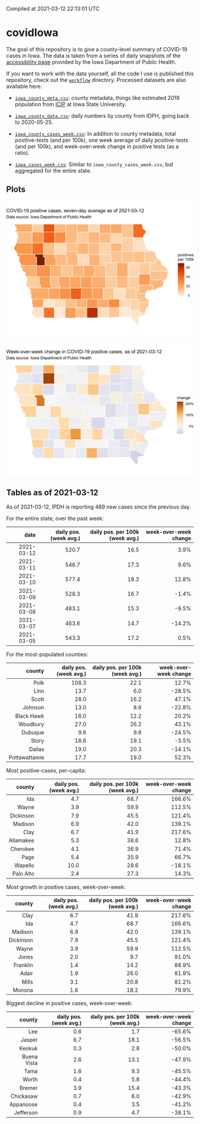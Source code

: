 Compiled at 2021-03-12 22:13:01 UTC

<!-- README.md is generated from README.Rmd. Please edit that file -->

# covidIowa

<!-- badges: start -->

<!-- badges: end -->

The goal of this repository is to give a county-level summary of
COVID-19 cases in Iowa. The data is taken from a series of daily
snapshots of the [accessibility
page](https://coronavirus.iowa.gov/pages/access) provided by the Iowa
Department of Public Health.

If you want to work with the data yourself, all the code I use is
published this repository, check out the [`workflow`](workflow)
directory. Processed datasets are also available here:

  - [`iowa_county_meta.csv`](https://raw.githubusercontent.com/ijlyttle/covidIowa/master/workflow/data/99-publish/iowa_county_meta.csv):
    county metadata, things like estimated 2019 population from
    [ICIP](https://www.icip.iastate.edu/tables/population/counties-estimates)
    at Iowa State University.

  - [`iowa_county_data.csv`](https://raw.githubusercontent.com/ijlyttle/covidIowa/master/workflow/data/99-publish/iowa_county_data.csv):
    daily numbers by county from IDPH, going back to 2020-05-25.

  - [`iowa_county_cases_week.csv`](https://raw.githubusercontent.com/ijlyttle/covidIowa/master/workflow/data/99-publish/iowa_county_data.csv):
    In addition to county metadata, total positive-tests (and per 100k),
    one week average of daily positive-tests (and per 100k), and
    week-over-week change in positive tests (as a ratio).

  - [`iowa_cases_week.csv`](https://raw.githubusercontent.com/ijlyttle/covidIowa/master/workflow/data/99-publish/iowa_cases_week.csv):
    Similar to `iowa_county_cases_week.csv`, but aggregated for the
    entire state.

## Plots

![](workflow/data/99-publish/iowa_cases.png)

![](workflow/data/99-publish/iowa_change.png)

## Tables as of 2021-03-12

As of 2021-03-12, IPDH is reporting 489 new cases since the previous
day.

For the entire state, over the past week:

|       date | daily pos. (week avg.) | daily pos. per 100k (week avg.) | week-over-week change |
| ---------: | ---------------------: | ------------------------------: | --------------------: |
| 2021-03-12 |                  520.7 |                            16.5 |                  3.9% |
| 2021-03-11 |                  546.7 |                            17.3 |                  9.6% |
| 2021-03-10 |                  577.4 |                            18.3 |                 12.8% |
| 2021-03-09 |                  528.3 |                            16.7 |                \-1.4% |
| 2021-03-08 |                  483.1 |                            15.3 |                \-9.5% |
| 2021-03-07 |                  463.6 |                            14.7 |               \-14.2% |
| 2021-03-05 |                  543.3 |                            17.2 |                  0.5% |

For the most-populated counties:

|        county | daily pos. (week avg.) | daily pos. per 100k (week avg.) | week-over-week change |
| ------------: | ---------------------: | ------------------------------: | --------------------: |
|          Polk |                  108.3 |                            22.1 |                 12.7% |
|          Linn |                   13.7 |                             6.0 |               \-28.5% |
|         Scott |                   28.0 |                            16.2 |                 47.1% |
|       Johnson |                   13.0 |                             8.6 |               \-22.8% |
|    Black Hawk |                   16.0 |                            12.2 |                 20.2% |
|      Woodbury |                   27.0 |                            26.2 |                 43.1% |
|       Dubuque |                    9.6 |                             9.8 |               \-24.5% |
|         Story |                   18.6 |                            19.1 |                \-3.5% |
|        Dallas |                   19.0 |                            20.3 |               \-14.1% |
| Pottawattamie |                   17.7 |                            19.0 |                 52.3% |

Most positive-cases, per-capita:

|    county | daily pos. (week avg.) | daily pos. per 100k (week avg.) | week-over-week change |
| --------: | ---------------------: | ------------------------------: | --------------------: |
|       Ida |                    4.7 |                            68.7 |                166.6% |
|     Wayne |                    3.9 |                            59.9 |                112.5% |
| Dickinson |                    7.9 |                            45.5 |                121.4% |
|   Madison |                    6.9 |                            42.0 |                139.1% |
|      Clay |                    6.7 |                            41.9 |                217.6% |
| Allamakee |                    5.3 |                            38.6 |                 12.8% |
|  Cherokee |                    4.1 |                            36.9 |                 71.4% |
|      Page |                    5.4 |                            35.9 |                 66.7% |
|   Wapello |                   10.0 |                            28.6 |               \-18.1% |
| Palo Alto |                    2.4 |                            27.3 |                 14.3% |

Most growth in positive cases, week-over-week:

|    county | daily pos. (week avg.) | daily pos. per 100k (week avg.) | week-over-week change |
| --------: | ---------------------: | ------------------------------: | --------------------: |
|      Clay |                    6.7 |                            41.9 |                217.6% |
|       Ida |                    4.7 |                            68.7 |                166.6% |
|   Madison |                    6.9 |                            42.0 |                139.1% |
| Dickinson |                    7.9 |                            45.5 |                121.4% |
|     Wayne |                    3.9 |                            59.9 |                112.5% |
|     Jones |                    2.0 |                             9.7 |                 91.0% |
|  Franklin |                    1.4 |                            14.2 |                 88.9% |
|     Adair |                    1.9 |                            26.0 |                 81.9% |
|     Mills |                    3.1 |                            20.8 |                 81.2% |
|    Monona |                    1.6 |                            18.2 |                 79.9% |

Biggest decline in positive cases, week-over-week:

|      county | daily pos. (week avg.) | daily pos. per 100k (week avg.) | week-over-week change |
| ----------: | ---------------------: | ------------------------------: | --------------------: |
|         Lee |                    0.6 |                             1.7 |               \-65.6% |
|      Jasper |                    6.7 |                            18.1 |               \-56.5% |
|      Keokuk |                    0.3 |                             2.8 |               \-50.0% |
| Buena Vista |                    2.6 |                            13.1 |               \-47.9% |
|        Tama |                    1.6 |                             9.3 |               \-45.5% |
|       Worth |                    0.4 |                             5.8 |               \-44.4% |
|      Bremer |                    3.9 |                            15.4 |               \-43.3% |
|   Chickasaw |                    0.7 |                             6.0 |               \-42.9% |
|   Appanoose |                    0.4 |                             3.5 |               \-41.2% |
|   Jefferson |                    0.9 |                             4.7 |               \-38.1% |
